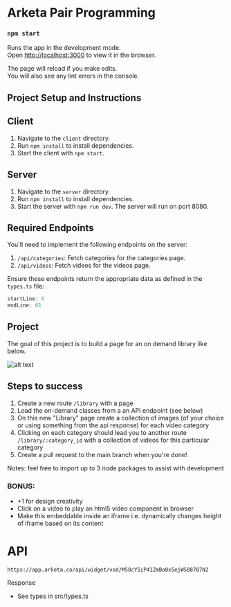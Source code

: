 # Arketa Pair Programming

### `npm start`

Runs the app in the development mode.\
Open [http://localhost:3000](http://localhost:3000) to view it in the browser.

The page will reload if you make edits.\
You will also see any lint errors in the console.


## Project Setup and Instructions

## Client

1. Navigate to the `client` directory.
2. Run `npm install` to install dependencies.
3. Start the client with `npm start`.

## Server

1. Navigate to the `server` directory.
2. Run `npm install` to install dependencies.
3. Start the server with `npm run dev`. The server will run on port 8080.

## Required Endpoints

You'll need to implement the following endpoints on the server:

1. `/api/categories`: Fetch categories for the categories page.
2. `/api/videos`: Fetch videos for the videos page.

Ensure these endpoints return the appropriate data as defined in the `types.ts` file:

```typescript
startLine: 6
endLine: 61
```

## Project

The goal of this project is to build a page for an on demand library like below.

![alt text](./client/public/image0.jpg)

## Steps to success

1) Create a new route `/library` with a page
2) Load the on-demand classes from a an API endpoint (see below)
3) On this new "Library" page create a collection of images (of your choice or using something from the api response) for each video category
4) Clicking on each category should lead you to another route `/library/:category_id` with a collection of videos for this particular category
5) Create a pull request to the main branch when you're done!

Notes: feel free to import up to 3 node packages to assist with development

### BONUS:
* +1 for design creativity
* Click on a video to play an html5 video component in browser
* Make this embeddable inside an iframe i.e. dynamically changes height of iframe based on its content


# API

`https://app.arketa.co/api/widget/vod/M58cY5iP41ZmBo0x5ejW588787N2`

Response
* See types in src/types.ts